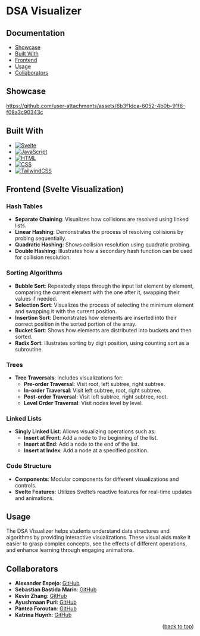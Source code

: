 <div id="readme-top"></div>

# DSA Visualizer

## Documentation 
- <a href="#Showcase">Showcase</a>
- <a href="#built-with">Built With</a>
- <a href="#frontend">Frontend</a>
- <a href="#usage">Usage</a>
- <a href="#collaborators">Collaborators</a>

<a id="Showcase"></a>

## Showcase

https://github.com/user-attachments/assets/6b3f1dca-6052-4b0b-91f6-f08a3c90343c

<a id="built-with"></a>

## Built With
* [![Svelte](https://img.shields.io/badge/Svelte-orange?logo=svelte&logoColor=white&style=flat-square)](https://svelte.dev/)
* [![JavaScript](https://img.shields.io/badge/JavaScript-yellow?logo=javascript&logoColor=white&style=flat-square)](https://developer.mozilla.org/en-US/docs/Web/JavaScript)
* [![HTML](https://img.shields.io/badge/HTML-orange?logo=html5&style=flat-square)](https://developer.mozilla.org/en-US/docs/Web/HTML)
* [![CSS](https://img.shields.io/badge/CSS-blue?logo=css3&style=flat-square)](https://developer.mozilla.org/en-US/docs/Web/CSS)
* [![TailwindCSS](https://img.shields.io/badge/TailwindCSS-blue?logo=tailwindcss&logoColor=white&style=flat-square)](https://tailwindcss.com/)

<a id="frontend"></a>

## Frontend (Svelte Visualization)

### Hash Tables
- **Separate Chaining**: Visualizes how collisions are resolved using linked lists.
- **Linear Hashing**: Demonstrates the process of resolving collisions by probing sequentially.
- **Quadratic Hashing**: Shows collision resolution using quadratic probing.
- **Double Hashing**: Illustrates how a secondary hash function can be used for collision resolution.

### Sorting Algorithms
- **Bubble Sort**: Repeatedly steps through the input list element by element, comparing the current element with the one after it, swapping their values if needed.
- **Selection Sort**: Visualizes the process of selecting the minimum element and swapping it with the current position.
- **Insertion Sort**: Demonstrates how elements are inserted into their correct position in the sorted portion of the array.
- **Bucket Sort**: Shows how elements are distributed into buckets and then sorted.
- **Radix Sort**: Illustrates sorting by digit position, using counting sort as a subroutine.

### Trees
- **Tree Traversals**: Includes visualizations for:
  - **Pre-order Traversal**: Visit root, left subtree, right subtree.
  - **In-order Traversal**: Visit left subtree, root, right subtree.
  - **Post-order Traversal**: Visit left subtree, right subtree, root.
  - **Level Order Traversal**: Visit nodes level by level.

### Linked Lists
- **Singly Linked List**: Allows visualizing operations such as:
  - **Insert at Front**: Add a node to the beginning of the list.
  - **Insert at End**: Add a node to the end of the list.
  - **Insert at Index**: Add a node at a specified position.

### Code Structure
- **Components**: Modular components for different visualizations and controls.
- **Svelte Features**: Utilizes Svelte’s reactive features for real-time updates and animations.

<a id="usage"></a>

## Usage
The DSA Visualizer helps students understand data structures and algorithms by providing interactive visualizations. These visual aids make it easier to grasp complex concepts, see the effects of different operations, and enhance learning through engaging animations.

<a id="collaborators"></a>

## Collaborators
- **Alexander Espejo**: [GitHub](https://github.com/alexespejo)
- **Sebastian Bastida Marin**: [GitHub](https://github.com/developersbm)
- **Kevin Zhang**: [GitHub](https://github.com/Kevin06x)
- **Ayushmaan Puri**: [GitHub](https://github.com/aypuri)
- **Pantea Foroutan**: [GitHub](https://github.com/Panteaforoutan)
- **Katrina Huynh**: [GitHub](https://github.com/huynhkatrina)


<p align="right">(<a href="#readme-top">back to top</a>)</p>
